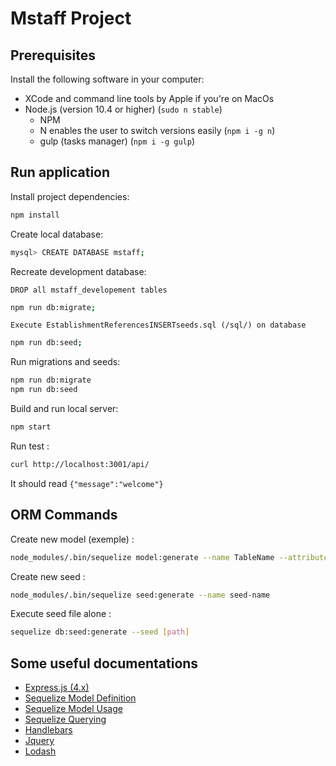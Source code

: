 # Mstaff Project

## Prerequisites

Install the following software in your computer:

- XCode and command line tools by Apple if you're on MacOs
- Node.js (version 10.4 or higher) (`sudo n stable`)
    - NPM
    - N enables the user to switch versions easily (`npm i -g n`)
    - gulp (tasks manager) (`npm i -g gulp`)
  

## Run application

Install project dependencies:

```bash
npm install
```

Create local database:

```bash
mysql> CREATE DATABASE mstaff;
```

Recreate development database:

`DROP all mstaff_developement tables`

```bash
npm run db:migrate;
```
`Execute EstablishmentReferencesINSERTseeds.sql (/sql/) on database`
```bash
npm run db:seed;
```
Run migrations and seeds:

```bash
npm run db:migrate
npm run db:seed
```

Build and run local server:

```bash
npm start       
```

Run test :
```bash
curl http://localhost:3001/api/
```
It should read `{"message":"welcome"}`

## ORM Commands

Create new model (exemple) :  
```bash
node_modules/.bin/sequelize model:generate --name TableName --attributes column1:integer,column2:string,column3:date
``` 

Create new seed :  
```bash
node_modules/.bin/sequelize seed:generate --name seed-name
``` 

Execute seed file alone :  
```bash
sequelize db:seed:generate --seed [path]
``` 

## Some useful documentations

- [Express.js (4.x)](http://expressjs.com/fr/api.html)
- [Sequelize Model Definition](http://docs.sequelizejs.com/manual/tutorial/models-definition.html)
- [Sequelize Model Usage](http://docs.sequelizejs.com/manual/tutorial/models-usage.html)
- [Sequelize Querying](http://docs.sequelizejs.com/manual/tutorial/querying.html)
- [Handlebars](https://handlebarsjs.com/)
- [Jquery](https://api.jquery.com/)
- [Lodash](https://lodash.com/docs/4.17.11)